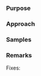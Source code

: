 <!--
  ~ Licensed to the Apache Software Foundation (ASF) under one or more
  ~ contributor license agreements.  See the NOTICE file distributed with
  ~ this work for additional information regarding copyright ownership.
  ~ The ASF licenses this file to You under the Apache License, Version 2.0
  ~ (the "License"); you may not use this file except in compliance with
  ~ the License.  You may obtain a copy of the License at
  ~
  ~    http://www.apache.org/licenses/LICENSE-2.0
  ~
  ~ Unless required by applicable law or agreed to in writing, software
  ~ distributed under the License is distributed on an "AS IS" BASIS,
  ~ WITHOUT WARRANTIES OR CONDITIONS OF ANY KIND, either express or implied.
  ~ See the License for the specific language governing permissions and
  ~ limitations under the License.
  ~
  -->
  
  <!--
Thanks for contributing! Here are some tips you can follow to help us incorporate your contribution quickly and easily:
1. If this is your first time, please read our contributor guidelines:
    - https://streampipes.apache.org/getinvolved.html
    - https://cwiki.apache.org/confluence/display/STREAMPIPES/Getting+Started
2. Make sure the PR title is formatted like: `[STREAMPIPES-<Jira issue #>] PR title ...`
3. If the PR is unfinished, add '[WIP]' in your PR title, e.g., `[WIP][STREAMPIPES-<Jira issue #>] PR title ...`.
4. Please write your PR title to summarize what this PR proposes/fixes.
5. Be sure to keep the PR description updated to reflect all changes.
6. If possible, provide a concise example to reproduce the issue for a faster review.
7. Make sure tests pass via `mvn clean install`.
8. (Optional) If the contribution is large, please file an Apache ICLA
    - http://apache.org/licenses/icla.pdf
-->

### Purpose
<!--
Please clarify what changes you are proposing and describe how those changes will address the issue.
-->

### Approach
<!--
Describe how you are implementing the solutions along with the design details.
-->

### Samples
<!--
Provide high-level details about the samples related to this feature.
-->

### Remarks
<!--
List related issues/PRs, link to discussions in the mailing list, todo items, or any other notes related to the PR.
-->
Fixes: <Jira issue link>
